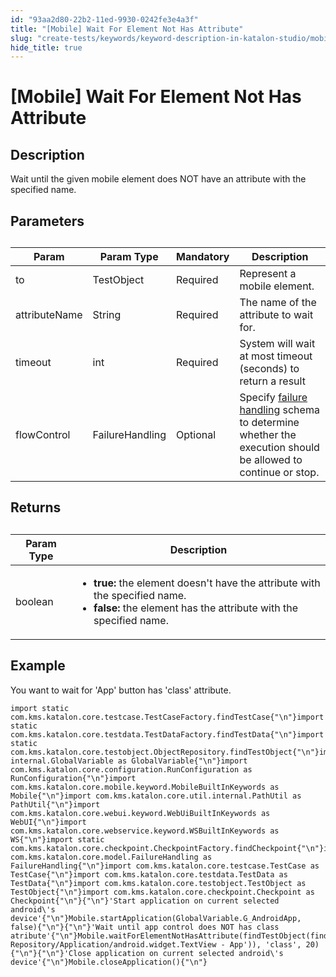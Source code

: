 ```yaml
---
id: "93aa2d80-22b2-11ed-9930-0242fe3e4a3f"
title: "[Mobile] Wait For Element Not Has Attribute"
slug: "create-tests/keywords/keyword-description-in-katalon-studio/mobile-keywords/mobile-wait-for-element-not-has-attribute"
hide_title: true
---
```


# <a id="id_0" class="anchor_top_offset"/><a id="ariaid-title1" class="anchor_top_offset"/>[Mobile] Wait For Element Not Has Attribute


## <a id="id_0__id_1" class="anchor_top_offset"/>Description

              
<p xmlns="http://www.w3.org/1999/xhtml" className="p">Wait until the given mobile element does NOT have an attribute   with the specified name.</p> 
      

## <a id="id_0__id_2" class="anchor_top_offset"/>Parameters

              
<table xmlns="http://www.w3.org/1999/xhtml" className="table anchor_top_offset" id="id_0__58d8b10a-6b9c-40cc-9560-28c1f3202b44"><caption /><thead className="thead"><tr className><th className="entry anchor_top_offset" id="id_0__58d8b10a-6b9c-40cc-9560-28c1f3202b44__entry__1">Param</th><th className="entry anchor_top_offset" id="id_0__58d8b10a-6b9c-40cc-9560-28c1f3202b44__entry__2">Param Type</th><th className="entry anchor_top_offset" id="id_0__58d8b10a-6b9c-40cc-9560-28c1f3202b44__entry__3">Mandatory</th><th className="entry anchor_top_offset" id="id_0__58d8b10a-6b9c-40cc-9560-28c1f3202b44__entry__4">Description</th></tr></thead><tbody className="tbody"><tr className><td className="entry" headers="id_0__58d8b10a-6b9c-40cc-9560-28c1f3202b44__entry__1 id_0__58d8b10a-6b9c-40cc-9560-28c1f3202b44__entry__2 id_0__58d8b10a-6b9c-40cc-9560-28c1f3202b44__entry__3 id_0__58d8b10a-6b9c-40cc-9560-28c1f3202b44__entry__4 ">to</td><td className="entry" headers="id_0__58d8b10a-6b9c-40cc-9560-28c1f3202b44__entry__1 id_0__58d8b10a-6b9c-40cc-9560-28c1f3202b44__entry__2 id_0__58d8b10a-6b9c-40cc-9560-28c1f3202b44__entry__3 id_0__58d8b10a-6b9c-40cc-9560-28c1f3202b44__entry__4 ">TestObject</td><td className="entry" headers="id_0__58d8b10a-6b9c-40cc-9560-28c1f3202b44__entry__1 id_0__58d8b10a-6b9c-40cc-9560-28c1f3202b44__entry__2 id_0__58d8b10a-6b9c-40cc-9560-28c1f3202b44__entry__3 id_0__58d8b10a-6b9c-40cc-9560-28c1f3202b44__entry__4 ">Required</td><td className="entry" headers="id_0__58d8b10a-6b9c-40cc-9560-28c1f3202b44__entry__1 id_0__58d8b10a-6b9c-40cc-9560-28c1f3202b44__entry__2 id_0__58d8b10a-6b9c-40cc-9560-28c1f3202b44__entry__3 id_0__58d8b10a-6b9c-40cc-9560-28c1f3202b44__entry__4 ">Represent a mobile element.</td></tr><tr className><td className="entry" headers="id_0__58d8b10a-6b9c-40cc-9560-28c1f3202b44__entry__1 id_0__58d8b10a-6b9c-40cc-9560-28c1f3202b44__entry__2 id_0__58d8b10a-6b9c-40cc-9560-28c1f3202b44__entry__3 id_0__58d8b10a-6b9c-40cc-9560-28c1f3202b44__entry__4 ">attributeName</td><td className="entry" headers="id_0__58d8b10a-6b9c-40cc-9560-28c1f3202b44__entry__1 id_0__58d8b10a-6b9c-40cc-9560-28c1f3202b44__entry__2 id_0__58d8b10a-6b9c-40cc-9560-28c1f3202b44__entry__3 id_0__58d8b10a-6b9c-40cc-9560-28c1f3202b44__entry__4 ">String</td><td className="entry" headers="id_0__58d8b10a-6b9c-40cc-9560-28c1f3202b44__entry__1 id_0__58d8b10a-6b9c-40cc-9560-28c1f3202b44__entry__2 id_0__58d8b10a-6b9c-40cc-9560-28c1f3202b44__entry__3 id_0__58d8b10a-6b9c-40cc-9560-28c1f3202b44__entry__4 ">Required</td><td className="entry" headers="id_0__58d8b10a-6b9c-40cc-9560-28c1f3202b44__entry__1 id_0__58d8b10a-6b9c-40cc-9560-28c1f3202b44__entry__2 id_0__58d8b10a-6b9c-40cc-9560-28c1f3202b44__entry__3 id_0__58d8b10a-6b9c-40cc-9560-28c1f3202b44__entry__4 ">The name of the attribute to wait for.</td></tr><tr className><td className="entry" headers="id_0__58d8b10a-6b9c-40cc-9560-28c1f3202b44__entry__1 id_0__58d8b10a-6b9c-40cc-9560-28c1f3202b44__entry__2 id_0__58d8b10a-6b9c-40cc-9560-28c1f3202b44__entry__3 id_0__58d8b10a-6b9c-40cc-9560-28c1f3202b44__entry__4 ">timeout</td><td className="entry" headers="id_0__58d8b10a-6b9c-40cc-9560-28c1f3202b44__entry__1 id_0__58d8b10a-6b9c-40cc-9560-28c1f3202b44__entry__2 id_0__58d8b10a-6b9c-40cc-9560-28c1f3202b44__entry__3 id_0__58d8b10a-6b9c-40cc-9560-28c1f3202b44__entry__4 ">int</td><td className="entry" headers="id_0__58d8b10a-6b9c-40cc-9560-28c1f3202b44__entry__1 id_0__58d8b10a-6b9c-40cc-9560-28c1f3202b44__entry__2 id_0__58d8b10a-6b9c-40cc-9560-28c1f3202b44__entry__3 id_0__58d8b10a-6b9c-40cc-9560-28c1f3202b44__entry__4 ">Required</td><td className="entry" headers="id_0__58d8b10a-6b9c-40cc-9560-28c1f3202b44__entry__1 id_0__58d8b10a-6b9c-40cc-9560-28c1f3202b44__entry__2 id_0__58d8b10a-6b9c-40cc-9560-28c1f3202b44__entry__3 id_0__58d8b10a-6b9c-40cc-9560-28c1f3202b44__entry__4 ">System will wait at most timeout (seconds) to return a         result</td></tr><tr className><td className="entry" headers="id_0__58d8b10a-6b9c-40cc-9560-28c1f3202b44__entry__1 id_0__58d8b10a-6b9c-40cc-9560-28c1f3202b44__entry__2 id_0__58d8b10a-6b9c-40cc-9560-28c1f3202b44__entry__3 id_0__58d8b10a-6b9c-40cc-9560-28c1f3202b44__entry__4 ">flowControl</td><td className="entry" headers="id_0__58d8b10a-6b9c-40cc-9560-28c1f3202b44__entry__1 id_0__58d8b10a-6b9c-40cc-9560-28c1f3202b44__entry__2 id_0__58d8b10a-6b9c-40cc-9560-28c1f3202b44__entry__3 id_0__58d8b10a-6b9c-40cc-9560-28c1f3202b44__entry__4 ">FailureHandling</td><td className="entry" headers="id_0__58d8b10a-6b9c-40cc-9560-28c1f3202b44__entry__1 id_0__58d8b10a-6b9c-40cc-9560-28c1f3202b44__entry__2 id_0__58d8b10a-6b9c-40cc-9560-28c1f3202b44__entry__3 id_0__58d8b10a-6b9c-40cc-9560-28c1f3202b44__entry__4 ">Optional</td><td className="entry" headers="id_0__58d8b10a-6b9c-40cc-9560-28c1f3202b44__entry__1 id_0__58d8b10a-6b9c-40cc-9560-28c1f3202b44__entry__2 id_0__58d8b10a-6b9c-40cc-9560-28c1f3202b44__entry__3 id_0__58d8b10a-6b9c-40cc-9560-28c1f3202b44__entry__4 ">Specify <a className="xref" href="/docs/maintain/configure-failure-handling-settings-in-katalon-studio">failure handling</a> schema to         determine whether the execution should be allowed to continue or         stop.</td></tr></tbody></table> 
      

## <a id="id_0__id_3" class="anchor_top_offset"/>Returns

              
<table xmlns="http://www.w3.org/1999/xhtml" className="table anchor_top_offset" id="id_0__b3ec6b96-2d1a-4754-8ae1-7b290b428f3b"><caption /><thead className="thead"><tr className><th className="entry anchor_top_offset" id="id_0__b3ec6b96-2d1a-4754-8ae1-7b290b428f3b__entry__1">Param Type</th><th className="entry anchor_top_offset" id="id_0__b3ec6b96-2d1a-4754-8ae1-7b290b428f3b__entry__2">Description</th></tr></thead><tbody className="tbody"><tr className><td className="entry" headers="id_0__b3ec6b96-2d1a-4754-8ae1-7b290b428f3b__entry__1 id_0__b3ec6b96-2d1a-4754-8ae1-7b290b428f3b__entry__2 ">boolean</td><td className="entry" headers="id_0__b3ec6b96-2d1a-4754-8ae1-7b290b428f3b__entry__1 id_0__b3ec6b96-2d1a-4754-8ae1-7b290b428f3b__entry__2 ">         <ul className="ul"><li className="li">             <strong className="ph b">true:</strong> the element doesn't have the attribute             with the specified name.</li><li className="li">             <strong className="ph b">false:</strong> the element has the attribute with the             specified name.</li></ul>       </td></tr></tbody></table> 
      

## <a id="id_0__id_4" class="anchor_top_offset"/>Example

              
<p xmlns="http://www.w3.org/1999/xhtml" className="p">You want to wait for 'App' button has 'class' attribute.</p> 
              
<pre xmlns="http://www.w3.org/1999/xhtml" className="pre codeblock"><code>import static com.kms.katalon.core.testcase.TestCaseFactory.findTestCase{"\n"}import static com.kms.katalon.core.testdata.TestDataFactory.findTestData{"\n"}import static com.kms.katalon.core.testobject.ObjectRepository.findTestObject{"\n"}import internal.GlobalVariable as GlobalVariable{"\n"}import com.kms.katalon.core.configuration.RunConfiguration as RunConfiguration{"\n"}import com.kms.katalon.core.mobile.keyword.MobileBuiltInKeywords as Mobile{"\n"}import com.kms.katalon.core.util.internal.PathUtil as PathUtil{"\n"}import com.kms.katalon.core.webui.keyword.WebUiBuiltInKeywords as WebUI{"\n"}import com.kms.katalon.core.webservice.keyword.WSBuiltInKeywords as WS{"\n"}import static com.kms.katalon.core.checkpoint.CheckpointFactory.findCheckpoint{"\n"}import com.kms.katalon.core.model.FailureHandling as FailureHandling{"\n"}import com.kms.katalon.core.testcase.TestCase as TestCase{"\n"}import com.kms.katalon.core.testdata.TestData as TestData{"\n"}import com.kms.katalon.core.testobject.TestObject as TestObject{"\n"}import com.kms.katalon.core.checkpoint.Checkpoint as Checkpoint{"\n"}{"\n"}'Start application on current selected android\'s device'{"\n"}Mobile.startApplication(GlobalVariable.G_AndroidApp, false){"\n"}{"\n"}'Wait until app control does NOT has class atribute'{"\n"}Mobile.waitForElementNotHasAttribute(findTestObject(findTestObject('Object Repository/Application/android.widget.TextView - App')), 'class', 20){"\n"}{"\n"}'Close application on current selected android\'s device'{"\n"}Mobile.closeApplication(){"\n"}</code></pre> 
            
